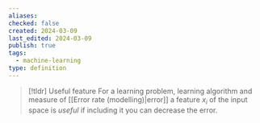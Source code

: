```yaml
---
aliases: 
checked: false
created: 2024-03-09
last_edited: 2024-03-09
publish: true
tags:
  - machine-learning
type: definition
---
```

>[!tldr] Useful feature
>For a learning problem, learning algorithm and measure of [[Error rate (modelling)|error]] a feature $x_i$ of the input space is *useful* if including it you can decrease the error.


